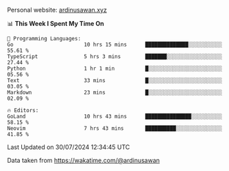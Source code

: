 Personal website: [ardinusawan.xyz](https://ardinusawan.xyz)

<!--START_SECTION:waka-->
📊 **This Week I Spent My Time On** 

```text
💬 Programming Languages: 
Go                       10 hrs 15 mins      ██████████████░░░░░░░░░░░   55.61 % 
TypeScript               5 hrs 3 mins        ███████░░░░░░░░░░░░░░░░░░   27.44 % 
Python                   1 hr 1 min          █░░░░░░░░░░░░░░░░░░░░░░░░   05.56 % 
Text                     33 mins             █░░░░░░░░░░░░░░░░░░░░░░░░   03.05 % 
Markdown                 23 mins             █░░░░░░░░░░░░░░░░░░░░░░░░   02.09 % 

🔥 Editors: 
GoLand                   10 hrs 43 mins      ███████████████░░░░░░░░░░   58.15 % 
Neovim                   7 hrs 43 mins       ██████████░░░░░░░░░░░░░░░   41.85 % 
```


 Last Updated on 30/07/2024 12:34:45 UTC
<!--END_SECTION:waka-->
Data taken from https://wakatime.com/@ardinusawan
